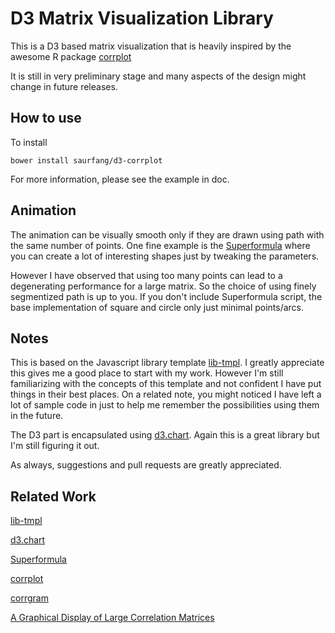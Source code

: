 # D3 Matrix Visualization Library

This is a D3 based matrix visualization that is heavily inspired by the awesome
R package [corrplot](http://cran.r-project.org/web/packages/corrplot/index.html)

It is still in very preliminary stage and many aspects of the design might change
in future releases.

## How to use

To install
```
bower install saurfang/d3-corrplot
```

For more information, please see the example in doc.

## Animation

The animation can be visually smooth only if they are drawn using path with the same number of points.
One fine example is the [Superformula](http://bl.ocks.org/mbostock/1020902) where you can create
a lot of interesting shapes just by tweaking the parameters.

However I have observed that using too many points can lead to a degenerating performance for a large
matrix. So the choice of using finely segmentized path is up to you. If you don't include Superformula
script, the base implementation of square and circle only just minimal points/arcs.


## Notes

This is based on the Javascript library template [lib-tmpl](https://github.com/jeremyckahn/lib-tmpl).
I greatly appreciate this gives me a good place to start with my work. However I'm still familiarizing
with the concepts of this template and not confident I have put things in their best places. On a related
note, you might noticed I have left a lot of sample code in just to help me remember the possibilities
using them in the future.

The D3 part is encapsulated using [d3.chart](http://misoproject.com/d3-chart/). Again this is a great library
but I'm still figuring it out.

As always, suggestions and pull requests are greatly appreciated.


## Related Work

[lib-tmpl](https://github.com/jeremyckahn/lib-tmpl)

[d3.chart](http://misoproject.com/d3-chart/)

[Superformula](http://bl.ocks.org/mbostock/1020902)

[corrplot](http://cran.r-project.org/web/packages/corrplot/index.html)

[corrgram](http://cran.r-project.org/web/packages/corrgram/index.html)

[A Graphical Display of Large Correlation Matrices](http://www.jstor.org/stable/2684435)
